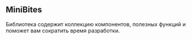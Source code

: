 ## MiniBites

Библиотека содержит коллекцию компонентов, полезных функций и поможет вам сократить время разработки.